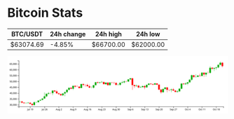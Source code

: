 # Bitcoin Stats

BTC/USDT|24h change|24h high|24h low|
|---|---|---|---|
|$63074.69|-4.85%|$66700.00|$62000.00|

<img src="./chart.svg">
